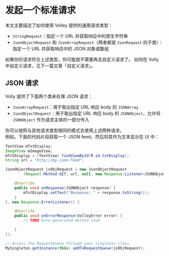 # 发起一个标准请求

本文主要描述了如何使用 Volley 提供的通用请求类型：

* `StringRequest`：指定一个 URL 并获取响应中的原生字符串
* `JsonObjectRequest` 和 `JsonArrayRequest`（两者都是 `JsonRequest` 的子类）：指定一个 URL 并获取响应中的 JSON 对象或数组

如果你的请求符合上述类型，你可能就不需要再去自定义请求了。
如何在 Volly 中自定义请求，见下一篇文章「自定义请求」。

## JSON 请求

Volly 提供了下面两个类来处理 JSON 请求：

* `JsonArrayRequest`：用于取出指定 URL 响应 body 的 `JSONArray`
* `JsonObjectRequest`：用于取出指定 URL 响应 body 的 `JSONObject`，允许将 `JSONObject` 作为请求主体的一部分传入

你可以按照与其他请求类型相同的模式去使用上述两种请求。  
例如，下面的代码片段获取一个 JSON feed，然后将其作为文本显示在 UI 中：

```java
TextView mTxtDisplay;
ImageView mImageView;
mTxtDisplay = (TextView) findViewById(R.id.txtDisplay);
String url = "http://my-json-feed";

JsonObjectRequest jsObjRequest = new JsonObjectRequest
        (Request.Method.GET, url, null, new Response.Listener<JSONObject>() {

    @Override
    public void onResponse(JSONObject response) {
        mTxtDisplay.setText("Response: " + response.toString());
    }
}, new Response.ErrorListener() {

    @Override
    public void onErrorResponse(VolleyError error) {
        // TODO Auto-generated method stub

    }
});

// Access the RequestQueue through your singleton class.
MySingleton.getInstance(this).addToRequestQueue(jsObjRequest);
```
